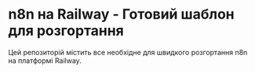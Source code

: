 # n8n на Railway - Готовий шаблон для розгортання

Цей репозиторій містить все необхідне для швидкого розгортання n8n на платформі Railway.
